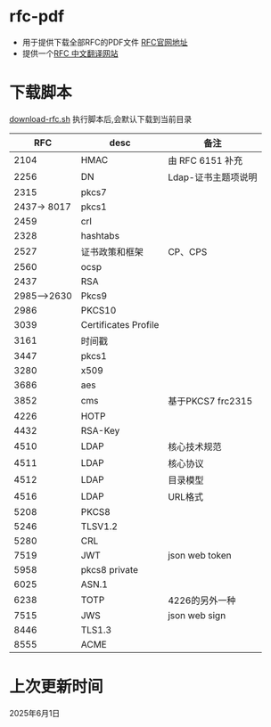 # rfc-pdf

* 用于提供下载全部RFC的PDF文件 [RFC官网地址](https://www.rfc-editor.org)
* 提供一个[RFC 中文翻译网站](http://www.rfc2cn.com/index.html)

# 下载脚本

[download-rfc.sh](download-rfc.sh)
执行脚本后,会默认下载到当前目录

| RFC         | desc                 | 备注                |
| ----------- | -------------------- | ------------------- |
| 2104        | HMAC                 | 由 RFC 6151 补充    |
| 2256        | DN                   | Ldap-证书主题项说明 |
| 2315        | pkcs7                |                     |
| 2437→  8017 | pkcs1                |                     |
| 2459        | crl                  |                     |
| 2328        | hashtabs             |                     |
| 2527        | 证书政策和框架       | CP、CPS             |
| 2560        | ocsp                 |                     |
| 2437        | RSA                  |                     |
| 2985-->2630 | Pkcs9                |                     |
| 2986        | PKCS10               |                     |
| 3039        | Certificates Profile |                     |
| 3161        | 时间戳               |                     |
| 3447        | pkcs1                |                     |
| 3280        | x509                 |                     |
| 3686        | aes                  |                     |
| 3852        | cms                  | 基于PKCS7 frc2315   |
| 4226        | HOTP                 |                     |
| 4432        | RSA-Key              |                     |
| 4510        | LDAP                 | 核心技术规范        |
| 4511        | LDAP                 | 核心协议            |
| 4512        | LDAP                 | 目录模型            |
| 4516        | LDAP                 | URL格式             |
| 5208        | PKCS8                |                     |
| 5246        | TLSV1.2              |                     |
| 5280        | CRL                  |                     |
| 7519        | JWT                  | json web token      |
| 5958        | pkcs8 private        |                     |
| 6025        | ASN.1                |                     |
| 6238        | TOTP                 | 4226的另外一种      |
| 7515        | JWS                  | json web sign       |
| 8446        | TLS1.3               |                     |
| 8555        | ACME                 |                     |

# 上次更新时间

2025年6月1日
